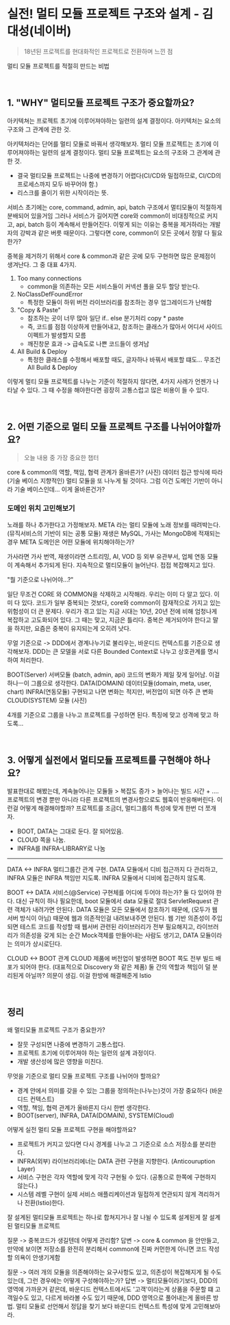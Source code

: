 # 실전! 멀티 모듈 프로젝트 구조와 설계 - 김대성(네이버)

> 18년된 프로젝트를 현대화적인 프로젝트로 전환하며 느낀 점

멀티 모듈 프로젝트를 적절히 만드는 비법

<br>

## 1. "WHY" 멀티모듈 프로젝트 구조가 중요할까요?
아키텍쳐는 프로젝트 초기에 이루어져야하는 일련의 설계 결정이다.
아키텍처는 요소의 구조와 그 관계에 관한 것.

아키텍처라는 단어를 멀티 모듈로 바꿔서 생각해보자.
멀티 모듈 프로젝트는 초기에 이루어져야하는 일련의 설계 결정이다.
멀티 모듈 프로젝트는 요소의 구조와 그 관계에 관한 것.

- 결국 멀티모듈 프로젝트는 나중에 변경하기 어렵다(CI/CD와 밀접하므로, CI/CD의 프로세스까지 모두 바꾸어야 함.)
- 리스크를 줄이기 위한 시작이라는 뜻.

서비스 초기에는 core, command, admin, api, batch 구조에서 멀티모듈이 적절하게 분배되어 있을거임
그러나 서비스가 길어지면 core와 common이 비대칭적으로 커지고, api, batch 등이 계속해서 만들어진다.
이렇게 되는 이유는 중복을 제거하라는 개발자의 강박과 같은 버릇 때문이다.
그렇다면 core, common이 모든 곳에서 정말 다 필요한가?

중복을 제거하기 위해서 core & common과 같은 곳에 모두 구현하면 많은 문제점이 생겨난다. 그 중 대표 4가지.

1. Too many connections
   - common을 의존하는 모든 서비스들이 커넥션 풀을 모두 할당 받는다.
2. NoClassDefFoundError
   - 특정한 모듈이 하위 버전 라이브러리를 참조하는 경우 업그레이드가 난해함
3. "Copy & Paste"
   - 참조하는 곳이 너무 많아 일단 if.. else 분기처리 copy * paste
   - 즉, 코드를 점점 이상하게 만들어내고, 참조하는 클래스가 많아서 어디서 사이드 이펙트가 발생할지 모름
   - 깨진창문 효과 -> 급속도로 나쁜 코드들이 생겨남
4. All Build & Deploy
   - 특정한 클래스를 수정해서 배포할 때도, 글자하나 바꿔서 배포할 떄도... 무조건 All Build & Deploy

이렇게 멀티 모듈 프로젝트를 나누는 기준이 적절하지 않다면, 4가지 사례가 언젠가 나타날 수 있다.
그 때 수정을 해야한다면 굉장히 고통스럽고 많은 비용이 들 수 있다.

<br>

## 2. 어떤 기준으로 멀티 모듈 프로젝트 구조를 나뉘어야할까요?
> 오늘 내용 중 가장 중요한 챕터

core & common의 역할, 책임, 협력 관계가 올바른가?
(사진)
데이터 접근 방식에 따라(기술 베이스 지향적인) 멀티 모듈을 또 나누게 될 것이다.
그럼 이건 도메인 기반이 아니라 기술 베이스인데... 이게 올바른건가?

### 도메인 위치 고민해보기
노래를 하나 추가한다고 가정해보자.
META 라는 멀티 모듈에 노래 정보를 때려박는다. (뮤직서비스의 기반이 되는 공통 모듈)
재생은 MySQL, 가사는 MongoDB에 적재되는 경우 META 도메인은 어떤 모듈에 위치해야하는가?

가사라면 가사 번역, 재생이라면 스트리밍, AI, VOD 등 외부 유관부서, 업체 연동 모듈이 계속해서 추가되게 된다.
지속적으로 멀티모듈이 늘어난다. 접접 복잡해지고 있다.


"뭘 기준으로 나뉘어야...?"

일단 무조건 CORE 와 COMMON을 삭제하고 시작해라. 우리는 이미 다 알고 있다. 이미 다 있다.
코드가 일부 중복되는 것보다, core와 common이 잠재적으로 가지고 있는 위험성이 더 큰 문제다.
우리가 겪고 있는 지금 시대는 10년, 20년 전에 비해 엄청나게 복잡하고 고도화되어 있다.
그 때는 맞고, 지금은 틀리다. 중복은 제거되어야 한다고 말을 하지만, 요즘은 중복이 유지되는게 오히려 낫다.

무얼 기준으로 -> DDD에서 경계나누기로 불리우는, 바운디드 컨텍스트를 기준으로 생각해보자.
DDD는 큰 모델을 서로 다른 Bounded Context로 나누고 상호관계를 명시하여 처리한다.

BOOT(Server) 서버모듈 (batch, admin, api) 코드의 변화가 제일 잦게 일어남. 이걸 하나ㅡ이 그룹으로 생각한다.
DATA(DOMAIN) 데이터모듈(domain, meta, user, chart)
INFRA(연동모듈) 구현되고 나면 변화는 적지만, 버전업이 되면 아주 큰 변화
CLOUD(SYSTEM) 모듈
(사진)

4개를 기준으로 그룹을 나누고 프로젝트를 구성하면 된다.
특징에 맞고 성격에 맞고 하도록...

<br>

## 3. 어떻게 실전에서 멀티모듈 프로젝트를 구현해야 하나요?
발표한대로 해봤는데, 계속늘어나는 모듈들 > 복잡도 증가 > 늘어나는 빌드 시간 + ....
프로젝트의 변경 뿐만 아니라 다른 프로젝트의 변경사항으로도 웹훅이 반응해버린다.
이런걸 어떻게 해결해야할까?
프로젝트를 조금더, 멀티그룹의 특성에 맞게 한번 더 쪼개자.

- BOOT, DATA는 그대로 둔다. 잘 되어있음.
- CLOUD 쪽을 나눔.
- INFRA를 INFRA-LIBRARY로 나눔

---

DATA <-> INFRA 멀티그룹간 관계 구현. DATA 모듈에서 디비 접근까지 다 관리하고, INFRA 모듈은 INFRA 책임만 지도록. INFRA 모듈에서 디비에 접근하지 않도록.

BOOT <-> DATA 서비스(@Service) 구현체를 어디에 두어야 하는가? 둘 다 있어야 한다. 대신 규칙이 하나 필요한데, boot 모듈에서 data 모듈로 절대 ServletRequest 관련 객체가 내려가면 안된다.
DATA 모듈은 모든 모듈에서 참조하기 때문에, (모두가 웹 서버 방식이 아님) 때문에 웹과 의존적인걸 내려보내주면 안된다. 웹 기반 의존성이 주입되면 테스트 코드를 작성할 때
웹서버 관련된 라이브러리가 전부 필요해지고, 라이브러리가 의존성을 갖게 되는 순간 Mock객체를 만들어내는 사람도 생기고, DATA 모듈이라는 의미가 상시로딘다.

CLOUD <-> BOOT 관계
CLOUD 제품에 버전업이 발생하면 BOOT 쪽도 전부 빌드 배포가 되어야 한다. (대표적으로 Discovery 와 같은 제품)
둘 간의 역할과 책임이 덜 분리된게 아닐까? 의문이 생김.
이걸 한방에 해결해준게 Istio

<br>

## 정리
왜 멀티모듈 프로젝트 구조가 중요한가?
- 잘뭇 구성되면 나중에 변경하기 고통스럽다.
- 프로젝트 초기에 이루어져야 하는 일련의 설계 과정이다.
- 개발 생산성에 많은 영향을 미친다.

무엇을 기준으로 멀티 모듈 프로젝트 구조를 나뉘어야 할까요?
- 경계 안에서 의미를 갖을 수 있는 그룹을 정의하는(나누는)것이 가장 중요하다 (바운디드 컨텍스트)
- 역할, 책임, 협력 관계가 올바른지 다시 한번 생각한다.
- BOOT(server), INFRA, DATA(DOMAIN), SYSTEM(Cloud)

어떻게 실전 멀티 모듈 프로젝트 구현을 해야할까요?
- 프로젝트가 커지고 있다면 다시 경계를 나누고 그 기준으로 소스 저장소를 분리한다.
- INFRA(외부) 라이브러리에너는 DATA 관련 구현을 지향한다. (Anticouruption Layer)
- 서비스 구현은 각자 역할에 맞게 각각 구현될 수 있다. (공통으로 한쪽에 구현하지 않는다.)
- 시스템 레벨 구현이 실제 서비스 애플리케이션과 밀접하게 연관되지 않게 격리하거나 전환(Istio)한다.

잘 설계된 멀티모듈 프로젝트는 하나로 합쳐지거나 잘 나뉠 수 있도록 설계된게 잘 설계된 멀티모듈 프로젝트

질문 -> 중복코드가 생길텐데 어떻게 관리함?
답변 -> core & common 을 안만들고, 만약에 보이면 저장소를 완전히 분리해서 common에 진짜 커먼한게 아니면 코드 작성할 의욕이 안생기게함

질문 -> 여러 개의 모듈을 의존해야하는 요구사항도 있고, 의존성이 복잡해지게 될 수도 있는데, 그런 경우에는 어떻게 구성해야하는가?
답변 -> 멀티모듈이라기보다, DDD의 영역에 가까운거 같은데, 바운디드 컨텍스트에서도 '고객'이라는게 상품을 주문할 떄 고객일수도 있고, 다르게 바라볼 수도 있기 때문에, DDD 영역으로 풀어내는게 올바른 방법.
멀티 모듈로 선언해서 정답을 찾기 보다 바운디드 컨텍스트 특성에 맞게 고민해보아라.
